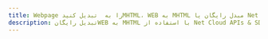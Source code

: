---title: Webpage را به  تبدیل کنیدMHTML، WEB به MHTML مبدل رایگان یا Net SDKdescription: تبدیل رایگانWEB به MHTML با استفاده از Net Cloud APIs & SDK همچنین اسناد PDF را در Cloud ایجاد، ویرایش و رندر کنید.---
